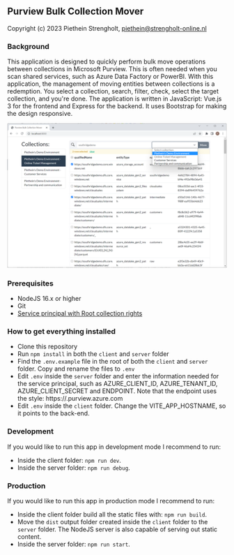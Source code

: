 ## Purview Bulk Collection Mover
Copyright (c) 2023 Piethein Strengholt, piethein@strengholt-online.nl

### Background
This application is designed to quickly perform bulk move operations between collections in Microsoft Purview. This is often needed when you scan shared services, such as Azure Data Factory or PowerBI. With this application, the management of moving entities between collections is a redemption. You select a collection, search, filter, check, select the target collection, and you're done. The application is written in JavaScript: Vue.js 3 for the frontend and Express for the backend. It uses Bootstrap for making the design responsive. 

![Screenshot](screenshot.png)

### Prerequisites
* NodeJS 16.x or higher
* Git
* [Service principal with Root collection rights](https://learn.microsoft.com/en-us/azure/purview/tutorial-using-rest-apis)

### How to get everything installed
* Clone this repository
* Run `npm install` in both the `client` and `server` folder
* Find the `.env.example` file in the root of both the `client` and `server` folder. Copy and rename the files to `.env`
* Edit `.env` inside the `server` folder and enter the information needed for the service principal, such as AZURE_CLIENT_ID, AZURE_TENANT_ID, AZURE_CLIENT_SECRET and ENDPOINT. Note that the endpoint uses the style: https://<catalog>.purview.azure.com
* Edit `.env` inside the `client` folder. Change the VITE_APP_HOSTNAME, so it points to the back-end.

### Development
If you would like to run this app in development mode I recommend to run:
- Inside the client folder: `npm run dev`.
- Inside the server folder: `npm run debug`.

### Production
If you would like to run this app in production mode I recommend to run:
- Inside the client folder build all the static files with: `npm run build`.
- Move the `dist` output folder created inside the `client` folder to the `server` folder. The NodeJS server is also capable of serving out static content.
- Inside the server folder: `npm run start`.